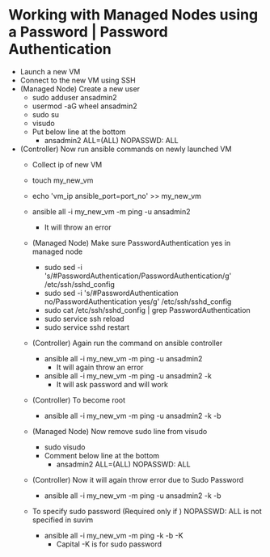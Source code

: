 # Working with Managed Nodes using a Password | Password Authentication
 - Launch a new VM
 - Connect to the new VM using SSH
 - (Managed Node) Create a new user
   - sudo adduser ansadmin2
   - usermod -aG wheel ansadmin2
   - sudo su
   - visudo
   - Put below line at the bottom
     - ansadmin2 ALL=(ALL)   NOPASSWD: ALL
 - (Controller) Now run ansible commands on newly launched VM
   - Collect ip of new VM
   - touch my_new_vm
   - echo 'vm_ip ansible_port=port_no' >> my_new_vm
   - ansible all -i my_new_vm -m ping -u ansadmin2
     - It will throw an error
   - (Managed Node) Make sure PasswordAuthentication yes in managed node
     - sudo sed -i 's/#PasswordAuthentication/PasswordAuthentication/g' /etc/ssh/sshd_config
     - sudo sed -i 's/#PasswordAuthentication  no/PasswordAuthentication  yes/g' /etc/ssh/sshd_config
     - sudo cat /etc/ssh/sshd_config | grep PasswordAuthentication
     - sudo service ssh reload
     - sudo service sshd restart
   - (Controller) Again run the command on ansible controller
     - ansible all -i my_new_vm -m ping -u ansadmin2
       - It will again throw an error
     - ansible all -i my_new_vm -m ping  -u ansadmin2 -k
       - It will ask password and will work
   - (Controller) To become root
     - ansible all -i my_new_vm -m ping -u ansadmin2  -k -b
   - (Managed Node) Now remove sudo line from visudo
     - sudo visudo
     - Comment below line at the bottom
        - ansadmin2 ALL=(ALL)   NOPASSWD: ALL

   - (Controller) Now it will again throw error due to Sudo Password
     - ansible all -i my_new_vm -m ping -u ansadmin2  -k -b
   - To specify sudo password (Required only if ) NOPASSWD: ALL is not specified in suvim
     - ansible all -i my_new_vm -m ping -k -b -K
         - Capital -K is for sudo password
